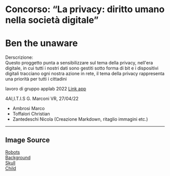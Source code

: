 # Concorso: “La privacy: diritto umano nella società digitale”
# Ben the unaware

Derscrizione:  
Questo proggetto punta a sensibilizzare sul tema della privacy, nell'era digitale, in cui tutti i nostri dati sono gestiti sotto forma di bit e i dispositivi digitali tracciano
ogni nostra azione in rete, il tema della privacy rappresenta una priorità per tutti i cittadini

lavoro di gruppo applab 2022
[Link app](https://studio.code.org/projects/applab/kiA073RsaTptbG7xQVnZTCZ6rD1rsn1QTuEKkOsaZi8)

4AI,I.T.I.S G. Marconi VR, 27/04/22
- Ambrosi Marco
- Toffalori Christian
- Zantedeschi Nicola (Creazione Markdown, ritaglio immagini etc.)


___
## Image Source

[Robots](https://www.freepik.com/vectors/robot-cartoon)   
[Background](https://www.freepik.com/free-vector/interior-living-room-with-tv-night_8433564.htm#query=interior%20livingroom%20cartoon&position=12&from_view=search)  
[Skull](https://www.freepik.com/free-vector/skull-hood_8224338.htm#query=skull%20hood&position=0&from_view=search)  
[Child](https://www.freepik.com/free-vector/cartoon-character-motion-design_4221038.htm#query=cartoon%20character%20motion%20design&position=37&from_view=search)  
